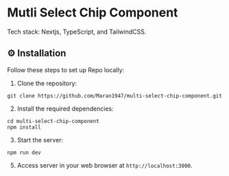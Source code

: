# Mutli Select Chip Component
Tech stack: Nextjs, TypeScript, and TailwindCSS.

## ⚙ Installation

Follow these steps to set up Repo locally:

1. Clone the repository: 
```
git clone https://github.com/Maran1947/multi-select-chip-component.git
```

2. Install the required dependencies:
```
cd multi-select-chip-component
npm install
```


3. Start the server:
```
npm run dev 
```

5. Access server in your web browser at `http://localhost:3000`.